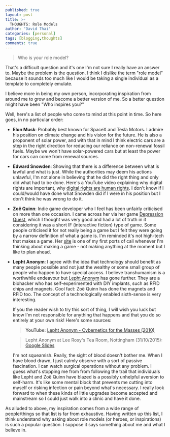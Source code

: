 ```yaml
---
published: true
layout: post
title: >-
  THOUGHTS: Role Models
author: "David Thai"
categories: [personal]
tags: [blogging,thoughts]
comments: true
---
```

>Who is your role model?

That's a difficult question and it's one I'm not sure I really have an answer to. Maybe the problem is the question. I think I dislike the term "role model" because it sounds too much like I would be taking a single individual as a template to completely emulate.

I believe more in being my own person, incorporating inspiration from around me to grow and become a better version of me. So a better question might have been "Who inspires you?"

Well, here's a list of people who come to mind at this point in time. So here goes, in no particular order:

* **Elon Musk**: Probably best known for SpaceX and Tesla Motors. I admire his position on climate change and his vision for the future. He is also a proponent of solar power, and with that in mind I think electric cars are a step in the right direction for reducing our reliance on non-renewal fossil fuels. Maybe we won't have solar-powered cars but at least the power for cars can come from renewal sources.
   
* **Edward Snowden**: Showing that there is a difference between what is lawful and what is just. While the authorities may deem his actions unlawful, I'm not alone in believing that he did the right thing and only did what had to be done. Here's a YouTube video explaining why digital rights are important, why [digital rights are human rights][GeorgeTorwell]. I don't know if I could/would have done what Snowden did if I were in his position but I don't think he was wrong to do it.

* **Zoë Quinn**: Indie game developer who I feel has been unfairly criticised on more than one occasion. I came across her via her game [Depression Quest][DepressionQuest], which I thought was very good and had a lot of truth in it considering it was a short IF (interactive fiction) type of game. Some people criticised it for not really being a game but I felt they were going by a narrow definition of what a game is. I'm reminded it's not high-tech that makes a game. Her [site][ZoeQuinnSite] is one of my first ports of call whenever I'm thinking about making a game - not making anything at the moment but I like to plan ahead.

* **Lepht Anonym**: I agree with the idea that technology should benefit as many people possible and not just the wealthy or some small group of people who happen to have special access. I believe transhumanism is a worthwhile endeavour but [Lepht Anonym][LephtSite] has gone further. They are a biohacker who has self-experimented with DIY implants, such as RFID chips and magnets. Cool fact: Zoë Quinn has done the magnets and RFID too. The concept of a technologically enabled sixth-sense is very interesting.
  
  If you the reader wish to try this sort of thing, I will wish you luck but know I'm not responsible for anything that happens and that you do so entirely at your own risk! Here's some sources:

  >**YouTube:** [Lepht Anonym - Cybernetics for the Masses (2010)][YouTubeLepht]
  
  >Lepht Anonym at Lee Rosy's Tea Room, Nottingham (31/10/2015): [Google Slides][LephtNottinghamSlides]

  I'm not squeamish. Really, the sight of blood doesn't bother me. When I have blood drawn, I just calmly observe with a sort of passive fascination. I can watch surgical operations without any problem. I guess what's stopping me from from following the trail that individuals like Lepht and Zoë Quinn have blazed is a possibly unhelpful aversion to self-harm. It's like some mental block that prevents me cutting into myself or risking infection or pain beyond what's necessary. I really look forward to when these kinds of little upgrades become accepted and mainstream so I could just walk into a clinic and have it done.

As alluded to above, my inspiration comes from a wide range of people/things so that list is far from exhaustive. Having written up this list, I think understand why asking about role models (or heroes, or inspirations) is such a popular question. I suppose it says something about me and what I believe in.

[GeorgeTorwell]:<https://youtu.be/c4EEa0HAqzQ>
[DepressionQuest]:<http://www.depressionquest.com/>
[ZoeQuinnSite]:<http://www.unburntwitch.com/>
[LephtSite]:<http://sapiensanonym.blogspot.co.uk/>
[YouTubeLepht]:<https://youtu.be/p_JpPMIriAI>
[LephtNottinghamSlides]:<https://drive.google.com/open?id=0BxZXy_80YNwBT25qVTJ2Qm0xdnc>

